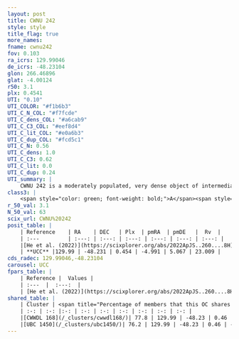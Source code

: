 ```yaml
---
layout: post
title: CWNU 242
style: style
title_flag: true
more_names: 
fname: cwnu242
fov: 0.103
ra_icrs: 129.99046
de_icrs: -48.23104
glon: 266.46896
glat: -4.00124
r50: 3.1
plx: 0.4541
UTI: "0.10"
UTI_COLOR: "#f1b6b3"
UTI_C_N_COL: "#f7fcde"
UTI_C_dens_COL: "#a6cab9"
UTI_C_C3_COL: "#eef8d4"
UTI_C_lit_COL: "#e0a6b3"
UTI_C_dup_COL: "#fcd5c1"
UTI_C_N: 0.56
UTI_C_dens: 1.0
UTI_C_C3: 0.62
UTI_C_lit: 0.0
UTI_C_dup: 0.24
UTI_summary: |
    CWNU 242 is a moderately populated, very dense object of intermediate C3 quality. It was recently reported in the literature.<br><br><span style="color: #99180f; font-weight: bold;">Warning: </span>This is likely a duplicate object, which shares a large percentage of members with at least one previously reported entry.
class3: |
    <span style="color: green; font-weight: bold;">A</span><span style="color: red; font-weight: bold;">C</span>
r_50_val: 3.1
N_50_val: 63
scix_url: CWNU%20242
posit_table: |
    | Reference    | RA    | DEC   | Plx  | pmRA  | pmDE   |  Rv  |
    | :---         | :---: | :---: | :---: | :---: | :---: | :---: |
    |[He et al. (2022)](https://scixplorer.org/abs/2022ApJS..260....8H) | 130.01 | -48.243 | 0.46 | -5.02 | 5.07 | -- |
    | **UCC** |129.99 | -48.231 | 0.454 | -4.991 | 5.067 | 23.009 | 
cds_radec: 129.99046,-48.23104
carousel: UCC
fpars_table: |
    | Reference |  Values |
    | :---  |  :---:  |
    | [He et al. (2022)](https://scixplorer.org/abs/2022ApJS..260....8H) | `AG=1.2, m-M=11.15, logAge=7.8, Z=0.01` |
shared_table: |
    | Cluster | <span title="Percentage of members that this OC shares with the ones listed">%</span>   | RA   | DEC   | Plx   | pmRA  | pmDE  | Rv | UTI |
    | :-: | :-: |:-: | :-: | :-: | :-: | :-: | :-: | :-: |
    |[CWWDL 168](/_clusters/cwwdl168/)| 77.8 | 129.99 | -48.23 | 0.46 | -4.98 | 5.08 | 23.01 |0.0 |
    |[UBC 1450](/_clusters/ubc1450/)| 76.2 | 129.99 | -48.23 | 0.46 | -4.99 | 5.09 | 35.4 |0.61 |
---
```

